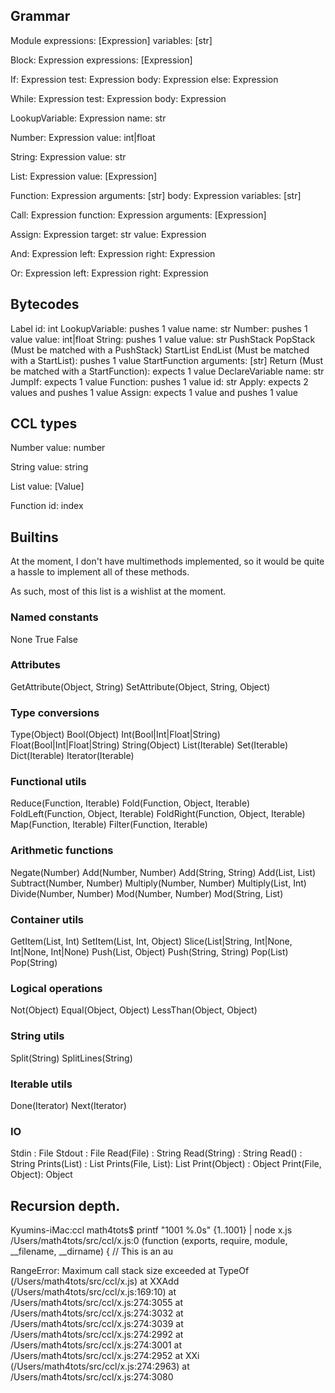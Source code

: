 
## Grammar

Module
  expressions: [Expression]
  variables: [str]

Block: Expression
  expressions: [Expression]

If: Expression
  test: Expression
  body: Expression
  else: Expression

While: Expression
  test: Expression
  body: Expression

LookupVariable: Expression
  name: str

Number: Expression
  value: int|float

String: Expression
  value: str

List: Expression
  value: [Expression]

Function: Expression
  arguments: [str]
  body: Expression
  variables: [str]

Call: Expression
  function: Expression
  arguments: [Expression]

Assign: Expression
  target: str
  value: Expression

And: Expression
  left: Expression
  right: Expression

Or: Expression
  left: Expression
  right: Expression

## Bytecodes

Label
  id: int
LookupVariable: pushes 1 value
  name: str
Number: pushes 1 value
  value: int|float
String: pushes 1 value
  value: str
PushStack
PopStack (Must be matched with a PushStack)
StartList
EndList (Must be matched with a StartList): pushes 1 value
StartFunction
  arguments: [str]
Return (Must be matched with a StartFunction): expects 1 value
DeclareVariable
  name: str
JumpIf: expects 1 value
Function: pushes 1 value
  id: str
Apply: expects 2 values and pushes 1 value
Assign: expects 1 value and pushes 1 value

## CCL types

Number
  value: number

String
  value: string

List
  value: [Value]

Function
  id: index
  

## Builtins

At the moment, I don't have multimethods implemented, so it would be quite a hassle to implement all of these methods.

As such, most of this list is a wishlist at the moment.

### Named constants
None
True
False

### Attributes
GetAttribute(Object, String)
SetAttribute(Object, String, Object)

### Type conversions
Type(Object)
Bool(Object)
Int(Bool|Int|Float|String)
Float(Bool|Int|Float|String)
String(Object)
List(Iterable)
Set(Iterable)
Dict(Iterable)
Iterator(Iterable)

### Functional utils
Reduce(Function, Iterable)
Fold(Function, Object, Iterable)
FoldLeft(Function, Object, Iterable)
FoldRight(Function, Object, Iterable)
Map(Function, Iterable)
Filter(Function, Iterable)

### Arithmetic functions
Negate(Number)
Add(Number, Number)
Add(String, String)
Add(List, List)
Subtract(Number, Number)
Multiply(Number, Number)
Multiply(List, Int)
Divide(Number, Number)
Mod(Number, Number)
Mod(String, List)

### Container utils
GetItem(List, Int)
SetItem(List, Int, Object)
Slice(List|String, Int|None, Int|None, Int|None)
Push(List, Object)
Push(String, String)
Pop(List)
Pop(String)

### Logical operations
Not(Object)
Equal(Object, Object)
LessThan(Object, Object)

### String utils
Split(String)
SplitLines(String)

### Iterable utils
Done(Iterator)
Next(Iterator)

### IO
Stdin : File
Stdout : File
Read(File) : String
Read(String) : String
Read() : String
Prints(List) : List
Prints(File, List): List
Print(Object) : Object
Print(File, Object): Object

## Recursion depth.

Kyumins-iMac:ccl math4tots$ printf "1001 %.0s" {1..1001} | node x.js 
/Users/math4tots/src/ccl/x.js:0
(function (exports, require, module, __filename, __dirname) { // This is an au

RangeError: Maximum call stack size exceeded
    at TypeOf (/Users/math4tots/src/ccl/x.js)
    at XXAdd (/Users/math4tots/src/ccl/x.js:169:10)
    at /Users/math4tots/src/ccl/x.js:274:3055
    at /Users/math4tots/src/ccl/x.js:274:3032
    at /Users/math4tots/src/ccl/x.js:274:3039
    at /Users/math4tots/src/ccl/x.js:274:2992
    at /Users/math4tots/src/ccl/x.js:274:3001
    at /Users/math4tots/src/ccl/x.js:274:2952
    at XXi (/Users/math4tots/src/ccl/x.js:274:2963)
    at /Users/math4tots/src/ccl/x.js:274:3080

